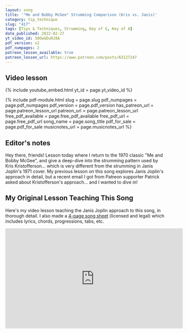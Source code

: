 ```yaml
---
layout: song
title: '"Me and Bobby McGee" Strumming Comparison (Kris vs. Janis)'
category: tip_technique
slug: "417"
tags: [Tips & Techniques, Strumming, Key of G, Key of A]
date_published: 2022-02-27
yt_video_id: 3OOwGDuRJ8A
pdf_version: v2
pdf_numpages: 2
patreon_lesson_available: true
patreon_lesson_url: https://www.patreon.com/posts/63127247
---
```


## Video lesson

{% include youtube_embed.html yt_id = page.yt_video_id %}

{% include pdf-module.html slug = page.slug pdf_numpages = page.pdf_numpages pdf_version = page.pdf_version has_patreon_url = page.patreon_lesson_url patreon_url = page.patreon_lesson_url free_pdf_available = page.free_pdf_available free_pdf_url = page.free_pdf_url song_name = page.song_title pdf_for_sale = page.pdf_for_sale musicnotes_url = page.musicnotes_url %}

## Editor's notes

Hey there, friends! Lesson today where I return to the 1970 classic "Me and Bobby McGee", and give a deep-dive into the strumming pattern used by Kris Kristofferson... which is very different from the strumming in Janis Joplin's 1971 cover. My previous lesson on this song explores Janis Joplin's approach in detail, but a recent email I got from Patreon supporter Patrick asked about Kristofferson's approach... and I wanted to dive in!

## My Original Lesson Teaching This Song

Here's my video lesson teaching the Janis Joplin approach to this song, in thorough detail. I also made a [4-page song sheet](https://www.musicnotes.com/l/CTtM8) (licensed and legal) which includes lyrics, chords, progressions, tabs, etc.

<iframe width="560" height="315" src="https://www.youtube.com/embed/SSv0ZxZQnxs" frameborder="0" allow="accelerometer; autoplay; encrypted-media; gyroscope; picture-in-picture" allowfullscreen></iframe>
